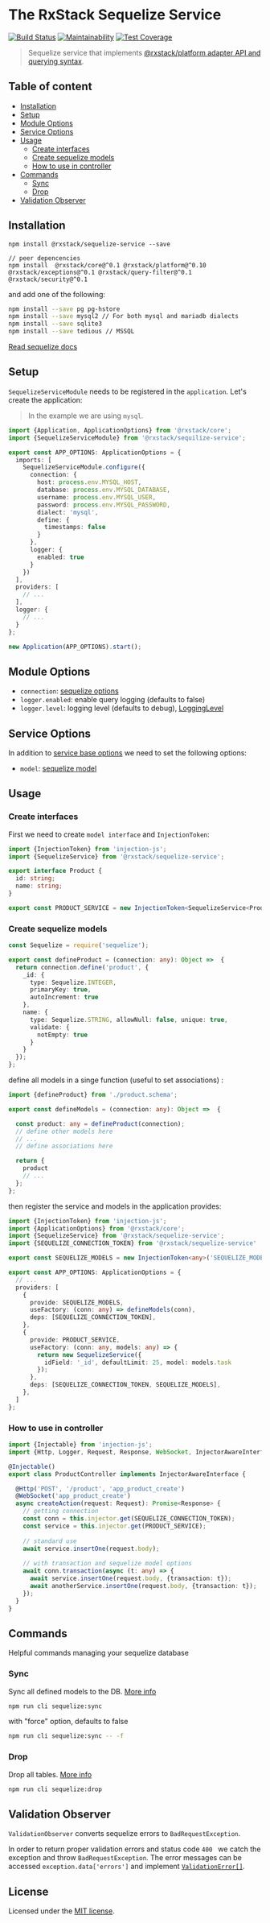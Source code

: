 # The RxStack Sequelize Service

[![Build Status](https://travis-ci.org/rxstack/sequelize-service.svg?branch=master)](https://travis-ci.org/rxstack/sequelize-service)
[![Maintainability](https://api.codeclimate.com/v1/badges/0605416059f00234dbc3/maintainability)](https://codeclimate.com/github/rxstack/sequelize-service/maintainability)
[![Test Coverage](https://api.codeclimate.com/v1/badges/0605416059f00234dbc3/test_coverage)](https://codeclimate.com/github/rxstack/sequelize-service/test_coverage)

> Sequelize service that implements [@rxstack/platform adapter API and querying syntax](https://github.com/rxstack/rxstack/tree/master/packages/platform#services).

## Table of content

- [Installation](#installation)
- [Setup](#setup)
- [Module Options](#module-options)
- [Service Options](#service-options)
- [Usage](#usage)
    - [Create interfaces](#usage-interfaces)
    - [Create sequelize models](#usage-models)
    - [How to use in controller](#usage-controller)
- [Commands](#commands)
    - [Sync](#commands-sync)
    - [Drop](#commands-drop)
- [Validation Observer](#validation-observer)

## Installation

```
npm install @rxstack/sequelize-service --save

// peer depencencies
npm install  @rxstack/core@^0.1 @rxstack/platform@^0.10 @rxstack/exceptions@^0.1 @rxstack/query-filter@^0.1 @rxstack/security@^0.1 
```

and add one of the following:

```bash
npm install --save pg pg-hstore
npm install --save mysql2 // For both mysql and mariadb dialects
npm install --save sqlite3
npm install --save tedious // MSSQL
```

[Read sequelize docs](http://docs.sequelizejs.com/)

## <a name="setup"></a>  Setup
`SequelizeServiceModule` needs to be registered in the `application`. Let's create the application:

> In the example we are using `mysql`.

```typescript
import {Application, ApplicationOptions} from '@rxstack/core';
import {SequelizeServiceModule} from '@rxstack/sequilize-service';

export const APP_OPTIONS: ApplicationOptions = {
  imports: [
    SequelizeServiceModule.configure({
      connection: {
        host: process.env.MYSQL_HOST,
        database: process.env.MYSQL_DATABASE,
        username: process.env.MYSQL_USER,
        password: process.env.MYSQL_PASSWORD,
        dialect: 'mysql',
        define: {
          timestamps: false
        }
      },
      logger: {
        enabled: true
      }
    })
  ],
  providers: [
    // ...
  ],
  logger: {
    // ...
  }
};

new Application(APP_OPTIONS).start();
```

## <a name="module-options"></a> Module Options

- `connection`: [sequelize options](http://docs.sequelizejs.com/manual/installation/getting-started.html)
- `logger.enabled`: enable query logging (defaults to false)
- `logger.level`: logging level (defaults to debug), [LoggingLevel](https://github.com/rxstack/rxstack/blob/master/packages/core/src/logger/interfaces.ts#L3)

## <a name="service-options"></a> Service Options
In addition to [service base options](https://github.com/rxstack/rxstack/tree/preparing-release/packages/platform#services-options)
we need to set the following options:

- `model`: [sequelize model](http://docs.sequelizejs.com/manual/tutorial/models-definition.html)

## <a name="usage"></a>  Usage

### <a name="usage-interfaces"></a> Create interfaces
First we need to create `model interface` and `InjectionToken`:

```typescript
import {InjectionToken} from 'injection-js';
import {SequelizeService} from '@rxstack/sequelize-service';

export interface Product {
  id: string;
  name: string;
}

export const PRODUCT_SERVICE = new InjectionToken<SequelizeService<Product>>('PRODUCT_SERVICE');
```

### <a name="usage-models"></a> Create sequelize models


```typescript
const Sequelize = require('sequelize');

export const defineProduct = (connection: any): Object =>  {
  return connection.define('product', {
    _id: {
      type: Sequelize.INTEGER,
      primaryKey: true,
      autoIncrement: true
    },
    name: {
      type: Sequelize.STRING, allowNull: false, unique: true,
      validate: {
        notEmpty: true
      }
    }
  });
};
```

define all models in a singe function (useful to set associations) :

```typescript
import {defineProduct} from './product.schema';

export const defineModels = (connection: any): Object =>  {

  const product: any = defineProduct(connection);
  // define other models here
  // ...
  // define associations here

  return {
    product
    // ...
  };
};
```

then register the service and models in the application provides:

```typescript
import {InjectionToken} from 'injection-js';
import {ApplicationOptions} from '@rxstack/core';
import {SequelizeService} from '@rxstack/sequelize-service';
import {SEQUELIZE_CONNECTION_TOKEN} from '@rxstack/sequelize-service'

export const SEQUELIZE_MODELS = new InjectionToken<any>('SEQUELIZE_MODELS'); 

export const APP_OPTIONS: ApplicationOptions = {
  // ...
  providers: [
    {
      provide: SEQUELIZE_MODELS,
      useFactory: (conn: any) => defineModels(conn),
      deps: [SEQUELIZE_CONNECTION_TOKEN],
    },
    {
      provide: PRODUCT_SERVICE,
      useFactory: (conn: any, models: any) => {
        return new SequelizeService({
          idField: '_id', defaultLimit: 25, model: models.task
        });
      },
      deps: [SEQUELIZE_CONNECTION_TOKEN, SEQUELIZE_MODELS],
    },
  ]
};
```

### <a name="usage-controller"></a> How to use in controller

```typescript
import {Injectable} from 'injection-js';
import {Http, Logger, Request, Response, WebSocket, InjectorAwareInterface} from '@rxstack/core';

@Injectable()
export class ProductController implements InjectorAwareInterface {

  @Http('POST', '/product', 'app_product_create')
  @WebSocket('app_product_create')
  async createAction(request: Request): Promise<Response> {
    // getting connection
    const conn = this.injector.get(SEQUELIZE_CONNECTION_TOKEN);
    const service = this.injector.get(PRODUCT_SERVICE);
    
    // standard use
    await service.insertOne(request.body);
    
    // with transaction and sequelize model options
    await conn.transaction(async (t: any) => {
      await service.insertOne(request.body, {transaction: t});
      await anotherService.insertOne(request.body, {transaction: t});
    });
  }
}
```

## <a name="commands"></a>  Commands
Helpful commands managing your sequelize database

### <a name="commands-sync"></a> Sync
Sync all defined models to the DB. [More info](http://docs.sequelizejs.com/class/lib/sequelize.js~Sequelize.html#instance-method-sync)

```bash
npm run cli sequelize:sync
```

with "force" option, defaults to false

```bash
npm run cli sequelize:sync -- -f
```

### <a name="commands-drop"></a> Drop
Drop all tables. [More info](http://docs.sequelizejs.com/class/lib/sequelize.js~Sequelize.html#instance-method-drop)

```bash
npm run cli sequelize:drop
```

## <a name="validation-observer"></a>  Validation Observer
`ValidationObserver` converts sequelize errors to `BadRequestException`.

In order to return proper validation errors and status code `400 ` we catch the exception and throw `BadRequestException`.
The error messages can be accessed `exception.data['errors']` and implement [`ValidationError[]`](https://github.com/rxstack/rxstack/tree/master/packages/platform/src).

## License

Licensed under the [MIT license](LICENSE).

